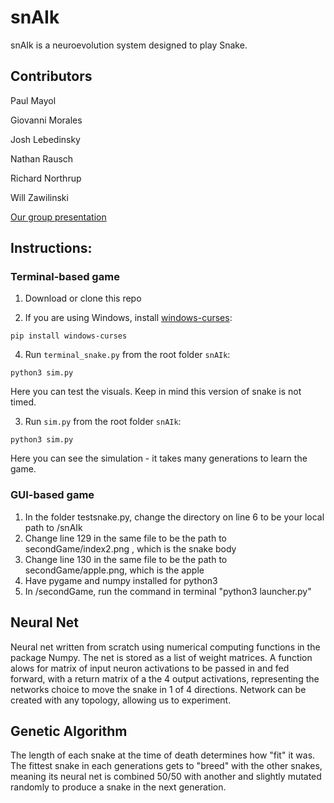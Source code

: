 # snAIk

snAIk is a neuroevolution system designed to play Snake.

## Contributors

Paul Mayol

Giovanni Morales

Josh Lebedinsky

Nathan Rausch

Richard Northrup

Will Zawilinski

[Our group presentation](https://docs.google.com/presentation/d/1xZgK9rnPcc02LQdOTg0_6cUooFeAgcZAJZcS8epcUdo/edit#slide=id.g35f391192_04)

## Instructions:

### Terminal-based game

1. Download or clone this repo

2. If you are using Windows, install [windows-curses](https://pypi.org/project/windows-curses/):

```
pip install windows-curses
```

4. Run `terminal_snake.py` from the root folder `snAIk`:

```
python3 sim.py
```

Here you can test the visuals. Keep in mind this version of snake is not timed.

3. Run `sim.py` from the root folder `snAIk`:

```
python3 sim.py
```

Here you can see the simulation - it takes many generations to learn the game.

### GUI-based game

1. In the folder testsnake.py, change the directory on line 6 to be your local path to /snAIk
2. Change line 129 in the same file to be the path to secondGame/index2.png , which is the snake body
3. Change line 130 in the same file to be the path to secondGame/apple.png, which is the apple
4. Have pygame and numpy installed for python3
4. In /secondGame, run the command in terminal "python3 launcher.py"


## Neural Net
Neural net written from scratch using numerical computing functions in the package Numpy. The net is stored as a list of weight matrices. A function alows for matrix of input neuron activations to be passed in and fed forward, with a return matrix of a the 4 output activations, representing the networks choice to move the snake in 1 of 4 directions. Network can be created with any topology, allowing us to experiment.

## Genetic Algorithm
The length of each snake at the time of death determines how "fit" it was. The fittest snake in each generations gets to "breed" with the other snakes, meaning its neural net is combined 50/50 with another and slightly mutated randomly to produce a snake in the next generation.
